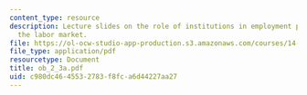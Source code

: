 ```yaml
---
content_type: resource
description: Lecture slides on the role of institutions in employment protection and
  the labor market.
file: https://ol-ocw-studio-app-production.s3.amazonaws.com/courses/14-462-advanced-macroeconomics-ii-spring-2007/c980dc4645532783f8fca6d44227aa27_ob_2_3a.pdf
file_type: application/pdf
resourcetype: Document
title: ob_2_3a.pdf
uid: c980dc46-4553-2783-f8fc-a6d44227aa27
---
```

